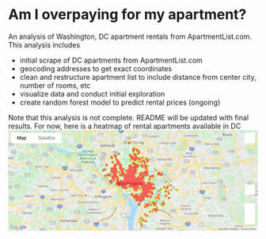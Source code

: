 # Am I overpaying for my apartment?
An analysis of Washington, DC apartment rentals from ApartmentList.com. 
This analysis includes
  - initial scrape of DC apartments from ApartmentList.com
  - geocoding addresses to get exact coordinates
  - clean and restructure apartment list to include distance from center city, number of rooms, etc
  - visualize data and conduct initial exploration
  - create random forest model to predict rental prices (ongoing)
  
Note that this analysis is not complete. README will be updated with final results.
For now, here is a heatmap of rental apartments available in DC
![apt_heatmap](https://github.com/mathyjokes/ApartmentList.com/blob/master/apartment_heatmap.png)
